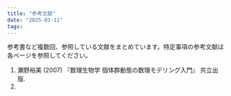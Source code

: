 ```yaml
---
title: "参考文献"
date: "2025-03-11"
tags: 
---
```


参考書など複数回、参照している文献をまとめています。特定事項の参考文献は各ページを参照してください。

1. 瀬野裕美 (2007) 『数理生物学 個体群動態の数理モデリング入門』 共立出版.
2. 
